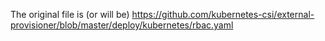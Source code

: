 The original file is (or will be) https://github.com/kubernetes-csi/external-provisioner/blob/master/deploy/kubernetes/rbac.yaml
